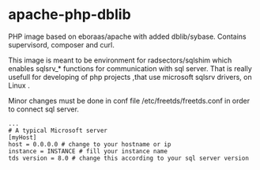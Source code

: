 # apache-php-dblib
PHP image based on eboraas/apache with added dblib/sybase. Contains supervisord, composer and curl.

This image is meant to be environment for radsectors/sqlshim which enables sqlsrv_* functions for communication with sql server. That is really usefull for developing of php projects ,that use microsoft sqlsrv drivers, on Linux .

Minor changes must be done in conf file /etc/freetds/freetds.conf in order to connect sql server.

```
...
# A typical Microsoft server
[myHost]
host = 0.0.0.0 # change to your hostname or ip
instance = INSTANCE # fill your instance name
tds version = 8.0 # change this according to your sql server version
```
